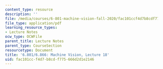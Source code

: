 ```yaml
---
content_type: resource
description: ''
file: /media/courses/6-801-machine-vision-fall-2020/fac101ccf4d7b8cdf775666d2d1e2146_MIT6_801F20_lec18.pdf
file_type: application/pdf
learning_resource_types:
- Lecture Notes
ocw_type: OCWFile
parent_title: Lecture Notes
parent_type: CourseSection
resourcetype: Document
title: '6.801/6.866: Machine Vision, Lecture 18'
uid: fac101cc-f4d7-b8cd-f775-666d2d1e2146
---
```

